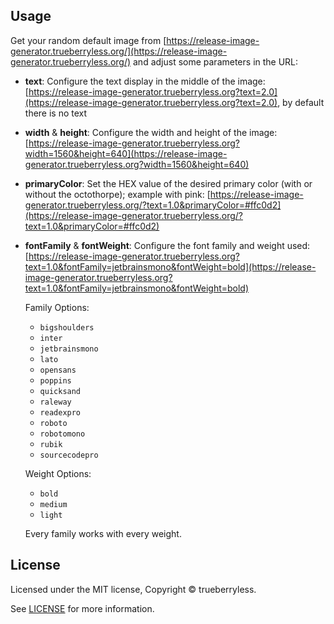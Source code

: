 ## Usage

Get your random default image from [https://release-image-generator.trueberryless.org/](https://release-image-generator.trueberryless.org/) and adjust some parameters in the URL:

- **text**: Configure the text display in the middle of the image: [https://release-image-generator.trueberryless.org?text=2.0](https://release-image-generator.trueberryless.org?text=2.0), by default there is no text
- **width** & **height**: Configure the width and height of the image: [https://release-image-generator.trueberryless.org?width=1560&height=640](https://release-image-generator.trueberryless.org?width=1560&height=640)
- **primaryColor**: Set the HEX value of the desired primary color (with or without the octothorpe); example with pink: [https://release-image-generator.trueberryless.org/?text=1.0&primaryColor=#ffc0d2](https://release-image-generator.trueberryless.org/?text=1.0&primaryColor=#ffc0d2)
- **fontFamily** & **fontWeight**: Configure the font family and weight used: [https://release-image-generator.trueberryless.org?text=1.0&fontFamily=jetbrainsmono&fontWeight=bold](https://release-image-generator.trueberryless.org?text=1.0&fontFamily=jetbrainsmono&fontWeight=bold)

  Family Options:

  - `bigshoulders`
  - `inter`
  - `jetbrainsmono`
  - `lato`
  - `opensans`
  - `poppins`
  - `quicksand`
  - `raleway`
  - `readexpro`
  - `roboto`
  - `robotomono`
  - `rubik`
  - `sourcecodepro`

  Weight Options:

  - `bold`
  - `medium`
  - `light`

  Every family works with every weight.

## License

Licensed under the MIT license, Copyright © trueberryless.

See [LICENSE](/LICENSE) for more information.
